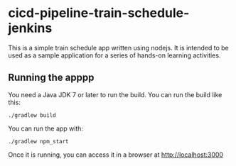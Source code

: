 # cicd-pipeline-train-schedule-jenkins

This is a simple train schedule app written using nodejs. It is intended to be used as a sample application for a series of hands-on learning activities.

## Running the apppp ##

You need a Java JDK 7 or later to run the build. You can run the build like this:

    ./gradlew build

You can run the app with:

    ./gradlew npm_start

Once it is running, you can access it in a browser at [http://localhost:3000](http://localhost:3000)
